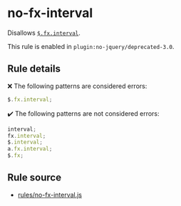 # no-fx-interval

Disallows [`$.fx.interval`](https://api.jquery.com/jQuery.fx.interval/).

This rule is enabled in `plugin:no-jquery/deprecated-3.0`.

## Rule details

❌ The following patterns are considered errors:
```js
$.fx.interval;
```

✔️ The following patterns are not considered errors:
```js
interval;
fx.interval;
$.interval;
a.fx.interval;
$.fx;
```
## Rule source

* [rules/no-fx-interval.js](../rules/no-fx-interval.js)
